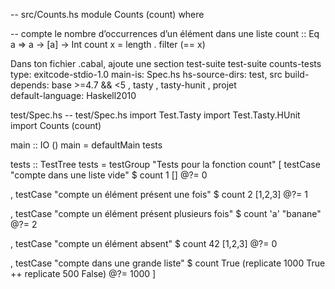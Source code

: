-- src/Counts.hs
module Counts (count) where

-- compte le nombre d’occurrences d’un élément dans une liste
count :: Eq a => a -> [a] -> Int
count x = length . filter (== x)


Dans ton fichier .cabal, ajoute une section test-suite
test-suite counts-tests
  type: exitcode-stdio-1.0
  main-is: Spec.hs
  hs-source-dirs: test, src
  build-depends: base >=4.7 && <5
               , tasty
               , tasty-hunit
               , projet       
  default-language: Haskell2010



test/Spec.hs
-- test/Spec.hs
import Test.Tasty
import Test.Tasty.HUnit
import Counts (count)

main :: IO ()
main = defaultMain tests

tests :: TestTree
tests = testGroup "Tests pour la fonction count"
  [ testCase "compte dans une liste vide" $
      count 1 [] @?= 0

  , testCase "compte un élément présent une fois" $
      count 2 [1,2,3] @?= 1

 , testCase "compte un élément présent plusieurs fois" $
       count 'a' "banane" @?= 2

  , testCase "compte un élément absent" $
      count 42 [1,2,3] @?= 0

  , testCase "compte dans une grande liste" $
      count True (replicate 1000 True ++ replicate 500 False) @?= 1000
  ]


